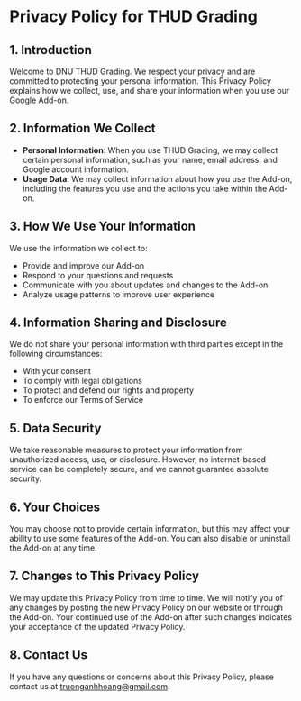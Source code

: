 # Privacy Policy for THUD Grading


## 1. Introduction

Welcome to DNU THUD Grading. We respect your privacy and are committed to protecting your personal information. This Privacy Policy explains how we collect, use, and share your information when you use our Google Add-on.

## 2. Information We Collect

- **Personal Information**: When you use THUD Grading, we may collect certain personal information, such as your name, email address, and Google account information.
- **Usage Data**: We may collect information about how you use the Add-on, including the features you use and the actions you take within the Add-on.

## 3. How We Use Your Information

We use the information we collect to:

- Provide and improve our Add-on
- Respond to your questions and requests
- Communicate with you about updates and changes to the Add-on
- Analyze usage patterns to improve user experience

## 4. Information Sharing and Disclosure

We do not share your personal information with third parties except in the following circumstances:

- With your consent
- To comply with legal obligations
- To protect and defend our rights and property
- To enforce our Terms of Service

## 5. Data Security

We take reasonable measures to protect your information from unauthorized access, use, or disclosure. However, no internet-based service can be completely secure, and we cannot guarantee absolute security.

## 6. Your Choices

You may choose not to provide certain information, but this may affect your ability to use some features of the Add-on. You can also disable or uninstall the Add-on at any time.

## 7. Changes to This Privacy Policy

We may update this Privacy Policy from time to time. We will notify you of any changes by posting the new Privacy Policy on our website or through the Add-on. Your continued use of the Add-on after such changes indicates your acceptance of the updated Privacy Policy.

## 8. Contact Us

If you have any questions or concerns about this Privacy Policy, please contact us at truonganhhoang@gmail.com.
